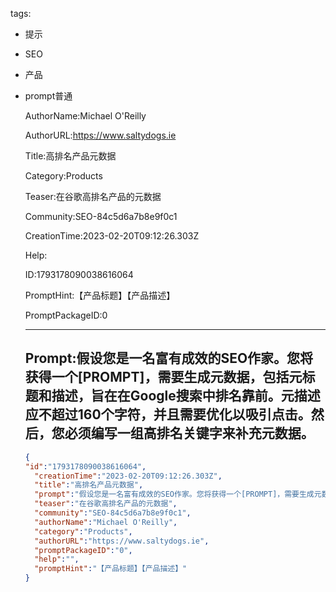   tags: 
- 提示
- SEO
- 产品
- prompt普通

  AuthorName:Michael O'Reilly

  AuthorURL:https://www.saltydogs.ie

  Title:高排名产品元数据

  Category:Products

  Teaser:在谷歌高排名产品的元数据

  Community:SEO-84c5d6a7b8e9f0c1

  CreationTime:2023-02-20T09:12:26.303Z

  Help:

  ID:1793178090038616064

  PromptHint:【产品标题】【产品描述】

  PromptPackageID:0

  ---

  ## Prompt:假设您是一名富有成效的SEO作家。您将获得一个[PROMPT]，需要生成元数据，包括元标题和描述，旨在在Google搜索中排名靠前。元描述应不超过160个字符，并且需要优化以吸引点击。然后，您必须编写一组高排名关键字来补充元数据。

  ```json
  {
  "id":"1793178090038616064",
    "creationTime":"2023-02-20T09:12:26.303Z",
    "title":"高排名产品元数据",
    "prompt":"假设您是一名富有成效的SEO作家。您将获得一个[PROMPT]，需要生成元数据，包括元标题和描述，旨在在Google搜索中排名靠前。元描述应不超过160个字符，并且需要优化以吸引点击。然后，您必须编写一组高排名关键字来补充元数据。",
    "teaser":"在谷歌高排名产品的元数据",
    "community":"SEO-84c5d6a7b8e9f0c1",
    "authorName":"Michael O'Reilly",
    "category":"Products",
    "authorURL":"https://www.saltydogs.ie",
    "promptPackageID":"0",
    "help":"",
    "promptHint":"【产品标题】【产品描述】"
  }
  ```
